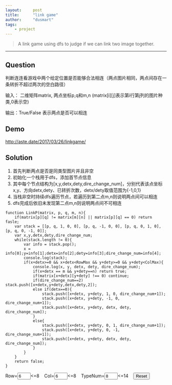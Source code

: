 ```yaml
---
layout:     post
title:      "link game"
author:     "dusmart"
tags:
    - project
---
```


> A link game using dfs to judge if we can link two image together.

<!--more-->

---

## Question

判断连连看游戏中两个给定位置是否能够合法相连（两点图片相同，两点间存在一条转折不超过两次的空白路径）

输入： 二维矩阵matrix, 两点坐标p,q和m,n (matrix[i][j]表示第i行第j列的图片种类,0表示空) 

输出：True/False 表示两点是否可以相连

## Demo

http://aste.date/2017/03/26/linkgame/

## Solution

1. 首先判断两点是否是同类型图片并且非空
2. 初始化一个栈用于dfs，添加首节点信息
3. 其中每个节点结构为[x,y,detx,dety,dire_change_num]，分别代表该点坐标x,y、方向detx,dety、已转折次数，detx/dety取值范围为{-1,0,1}
4. 当栈非空时持续dfs遍历节点，若遍历到第二点m,n则说明两点间可以相连
5. dfs完成后依旧未发现第二点m,n则说明两点间不可相连

```
function LinkP(matrix, p, q, m, n){
	if(matrix[p][q] != matrix[m][n] || matrix[p][q] == 0) return fasle;
	var stack = [[p, q, 1, 0, 0], [p, q, -1, 0, 0], [p, q, 0, 1, 0], [p, q, 0, -1, 0]];
    var x,y,detx,dety,dire_change_num;
	while(stack.length != 0){
		var info = stack.pop();
		x = info[0];y=info[1];detx=info[2];dety=info[3];dire_change_num=info[4];
		console.log(stack);
		if(x+detx>=0 && x+detx<RowMax && y+dety>=0 && y+dety<ColMax){
			console.log(x, y, detx, dety, dire_change_num);
			if(x+detx == m && y+dety==n) return true;
			if(matrix[x+detx][y+dety] !== 0) continue;
			if(dire_change_num==2) stack.push([x+detx,y+dety,detx,dety,2]);
			else if(detx==0){
				stack.push([x+detx, y+dety, 1, 0, dire_change_num+1]);
                stack.push([x+detx, y+dety, -1, 0, dire_change_num+1]);
                stack.push([x+detx, y+dety, detx, dety, dire_change_num]);
			}
			else{
				stack.push([x+detx, y+dety, 0, 1, dire_change_num+1]);
                stack.push([x+detx, y+dety, 0, -1, dire_change_num+1]);
                stack.push([x+detx, y+dety, detx, dety, dire_change_num]);
			}
		}
	}
	return false;
}
```




<SCRIPT LANGUAGE="JavaScript">
var RowMax = 12;//列数
var ColMax = 12;//行数
var PicMax = 20;//总图片数
var OffSet = 32;//使用系统图标webdings（从asc2的32开始）

var TmpStr = "";
var TmpObj = null;
var TmpInt = 0;

var PicAry = new Array(PicMax);
var Matrix = new Array(RowMax);

for(i=0; i<RowMax; i++){
	Matrix[i] = new Array(ColMax);
}

var P = new Array(4);
for(i=0; i<4; i++){
	P[i] = new Object();
}

//初始化
function SetTab(){
	//从input中取出设定值
	TmpInt = parseInt(document.getElementById("setrow").value);//列
	if(TmpInt>0 && TmpInt<10){RowMax = (TmpInt/2*2+2);}
	TmpInt = parseInt(document.getElementById("setcol").value);//行
	if(TmpInt>0 && TmpInt<10){ColMax = (TmpInt+2);}
	TmpInt = parseInt(document.getElementById("setpic").value);//图片数
	if(TmpInt>0 && TmpInt<16){PicMax = TmpInt;}

	OffSet = 40 + Math.floor( (120-PicMax) * Math.random() );//图标asc2值40~120（32~158）

	//图片数组，记录每种图片总数的奇偶
	for(PicNum=0; PicNum<=PicMax; PicNum++){PicAry[PicNum] = 0;}
	PicNum = 0;//总数为奇数的图片种类总数
	TmpInt = (RowMax-2) * (ColMax-2);//有效区域的图片总数

	//绘制表格
	TmpStr = "<table border=\"1\">";
	for(j=0; j<ColMax; j++){
		TmpStr += "<tr>";
		for(i=0; i<RowMax; i++){
			TmpStr += "<td onclick=\"CheckP(this,"+i+","+j+");\" width=\"auto\" height=\"auto\" padding=\"0 0\" border =\"0\" ><font face=\"webdings\" size=\"5\" align = \"center\" "
			if(0==i || 0==j || (RowMax-1)==i || (ColMax-1)==j){
				Matrix[i][j] = 0;//边界填充空单元格，连线用。
				TmpStr += ">";
			}
			else{
				TmpInt--;
				Matrix[i][j] = 1 + Math.floor( PicMax * Math.random() );
				if(TmpInt<PicNum){//图片配对
					for(k=1; k<=PicMax; k++){
						if(PicAry[k]){
							Matrix[i][j] = k;
							break;
						}
					}
				}
				//更新该类图片的奇偶数数组，以及单张图片总数
				if(PicAry[Matrix[i][j]]){
					PicAry[Matrix[i][j]] = 0;
					PicNum--;
				}
				else{
					PicAry[Matrix[i][j]] = 1;
					PicNum++;
				}
				//填写颜色
				var tmp_color = Math.floor(0xFFFF00*Matrix[i][j]/PicMax).toString(16);
				TmpStr += "color=\"#";
				for(k=tmp_color.length; k<6; k++) TmpStr += "0";
				TmpStr += tmp_color;
				TmpStr += "\">";
				//添图片（webdings图标）
				TmpStr += String.fromCharCode(Matrix[i][j] + OffSet);//different pics
			}
			TmpStr += "</font></td>";
		}
		TmpStr += "</tr>";
	}
	TmpStr += "</table>";
	TmpInt = (RowMax-2) * (ColMax-2) / 2;//剩余数量，判断结束用。
	document.getElementById("container").innerHTML = TmpStr;//输出表格
}


function LinkP(matrix, p, q, m, n){
	if(matrix[p][q] != matrix[m][n] || matrix[p][q] == 0) return fasle;
	var stack = [[p, q, 1, 0, 0], [p, q, -1, 0, 0], [p, q, 0, 1, 0], [p, q, 0, -1, 0]];
    var x,y,detx,dety,dire_change_num;
	while(stack.length != 0){
		var info = stack.pop();
		x = info[0];y=info[1];detx=info[2];dety=info[3];dire_change_num=info[4];
		console.log(stack);
		if(x+detx>=0 && x+detx<RowMax && y+dety>=0 && y+dety<ColMax){
			console.log(x, y, detx, dety, dire_change_num);
			if(x+detx == m && y+dety==n) return true;
			if(matrix[x+detx][y+dety] !== 0) continue;
			if(dire_change_num==2) stack.push([x+detx,y+dety,detx,dety,2]);
			else if(detx==0){
				stack.push([x+detx, y+dety, 1, 0, dire_change_num+1]);
                stack.push([x+detx, y+dety, -1, 0, dire_change_num+1]);
                stack.push([x+detx, y+dety, detx, dety, dire_change_num]);
			}
			else{
				stack.push([x+detx, y+dety, 0, 1, dire_change_num+1]);
                stack.push([x+detx, y+dety, 0, -1, dire_change_num+1]);
                stack.push([x+detx, y+dety, detx, dety, dire_change_num]);
			}
		}
	}
	return false;
}

//单击检测该点
function CheckP(o,x,y){
	if(Matrix[x][y]){//非空
		if(null==TmpObj){//之前无选中图片
			TmpObj = o;//选中该图片
			TmpObj.style.backgroundColor = "03a9f4";//改变边框颜色
			P[0].x = x;//保存该点
			P[0].y = y;
		}
		else if(o!=TmpObj){//非同一点
			TmpObj.style.backgroundColor = "FFFFFF";//恢复边框颜色
			P[1].x = x;//保存该点
			P[1].y = y;
			if(Matrix[P[0].x][P[0].y]==Matrix[P[1].x][P[1].y]){//同一类图片
				if(LinkP(Matrix,P[0].x,P[0].y,P[1].x,P[1].y)){//可以连接
					Matrix[P[0].x][P[0].y] = 0;//清零
					Matrix[P[1].x][P[1].y] = 0;
					TmpObj.innerHTML = "";//原图片显示为空
					o.innerHTML = "";
					TmpInt--;//剩余图片减1
					if(!TmpInt){//剩余图片为0
						document.getElementById("container").innerHTML = "";
						alert("棒棒哒~Congratulations!");
					}
				}
			}
			TmpObj = null;//无选中图片
		}
	}
	else{
		if(TmpObj){TmpObj.style.backgroundColor = "FFFFFF";}//恢复边框颜色
		TmpObj = null;//无选中图片
	}
}
</SCRIPT>

Row=<INPUT id="setrow" type="text" value="6" size="2"><=8&nbsp;&nbsp;&nbsp;
Col=<INPUT id="setcol" type="text" value="6" size="2"><=8&nbsp;&nbsp;&nbsp;
TypeNum=<INPUT id="setpic" type="text" value="8" size="2"><=14&nbsp;&nbsp;&nbsp;
<BUTTON onload="SetTab();" onclick="SetTab();">Reset</BUTTON>
<DIV id="container"></DIV>
